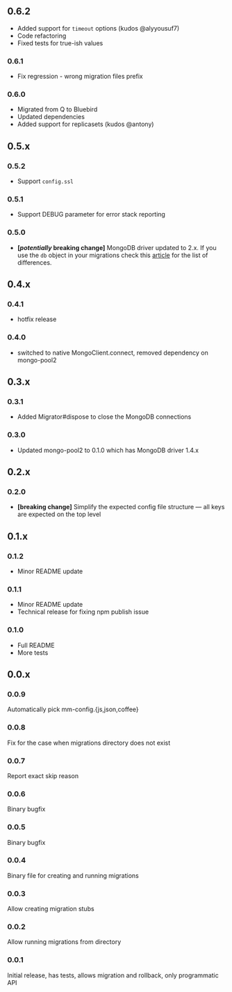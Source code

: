 ## 0.6.2

* Added support for `timeout` options (kudos @alyyousuf7)
* Code refactoring
* Fixed tests for true-ish values

### 0.6.1

* Fix regression - wrong migration files prefix

### 0.6.0

* Migrated from Q to Bluebird
* Updated dependencies
* Added support for replicasets (kudos @antony)

## 0.5.x

### 0.5.2
* Support `config.ssl`

### 0.5.1
* Support DEBUG parameter for error stack reporting

### 0.5.0

* **[_potentially_ breaking change]** MongoDB driver updated to 2.x. If you use the `db` object in your migrations
check this [article](http://mongodb.github.io/node-mongodb-native/2.0/tutorials/changes-from-1.0/)
for the list of differences.

## 0.4.x

### 0.4.1

* hotfix release

### 0.4.0

* switched to native MongoClient.connect, removed dependency on mongo-pool2

## 0.3.x

### 0.3.1

* Added Migrator#dispose to close the MongoDB connections

### 0.3.0

* Updated mongo-pool2 to 0.1.0 which has MongoDB driver 1.4.x

## 0.2.x

### 0.2.0

* **[breaking change]** Simplify the expected config file structure — all keys are expected on the top level

## 0.1.x

### 0.1.2

* Minor README update

### 0.1.1

* Minor README update
* Technical release for fixing npm publish issue

### 0.1.0

* Full README
* More tests

## 0.0.x

### 0.0.9
Automatically pick mm-config.{js,json,coffee}

### 0.0.8
Fix for the case when migrations directory does not exist

### 0.0.7
Report exact skip reason

### 0.0.6
Binary bugfix

### 0.0.5
Binary bugfix

### 0.0.4
Binary file for creating and running migrations

### 0.0.3
Allow creating migration stubs

### 0.0.2
Allow running migrations from directory

### 0.0.1
Initial release, has tests, allows migration and rollback, only programmatic API
